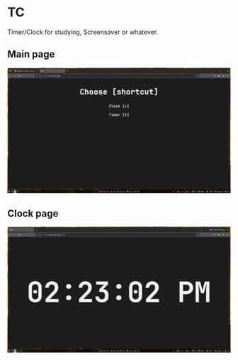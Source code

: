 # TC
Timer/Clock for studying, Screensaver or whatever.

## Main page
![main page screenshot](main_page_screenshot.png "main page")

## Clock page
![clock screenshot](clock_page_screenshot.png "clock page")
